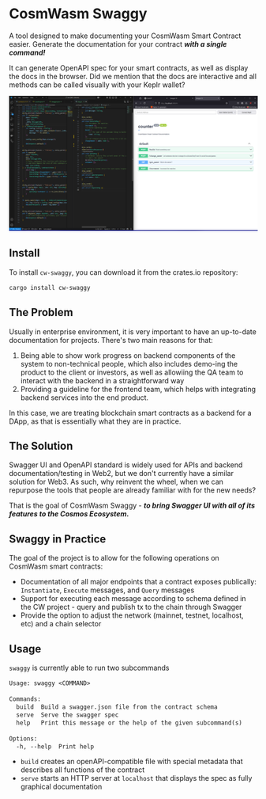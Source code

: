 # CosmWasm Swaggy

A tool designed to make documenting your CosmWasm Smart Contract easier. Generate the documentation for your contract ***with a single command!***

It can generate OpenAPI spec for your smart contracts, as well as display the docs in the browser. Did we mention that the docs are interactive and all methods can be called visually with your Keplr wallet? 

![Swaggy automatically generates documentation from your contract's code](preview.png)

## Install

To install `cw-swaggy`, you can download it from the crates.io repository:

```sh
cargo install cw-swaggy
```

## The Problem

Usually in enterprise environment, it is very important to have an up-to-date documentation for projects. There's two main reasons for that:

1. Being able to show work progress on backend components of the system to non-technical people, which also includes demo-ing the product to the client or investors, as well as allowiing the QA team to interact with the backend in a straightforward way
2. Providing a guideline for the frontend team, which helps with integrating backend services into the end product.

In this case, we are treating blockchain smart contracts as a backend for a DApp, as that is essentially what they are in practice.

## The Solution

Swagger UI and OpenAPI standard is widely used for APIs and backend documentation/testing in Web2, but we don't currently have a similar solution for Web3. As such, why reinvent the wheel, when we can repurpose the tools that people are already familiar with for the new needs? 

That is the goal of CosmWasm Swaggy - ***to bring Swagger UI with all of its features to the Cosmos Ecosystem.***

## Swaggy in Practice

The goal of the project is to allow for the following operations on CosmWasm smart contracts:

* Documentation of all major endpoints that a contract exposes publically: `Instantiate`, `Execute` messages, and `Query` messages
* Support for executing each message according to schema defined in the CW project - query and publish tx to the chain through Swagger
* Provide the option to adjust the network (mainnet, testnet, localhost, etc) and a chain selector

## Usage

`swaggy` is currently able to run two subcommands

```
Usage: swaggy <COMMAND>

Commands:
  build  Build a swagger.json file from the contract schema
  serve  Serve the swagger spec
  help   Print this message or the help of the given subcommand(s)

Options:
  -h, --help  Print help
  ```

  * `build` creates an openAPI-compatible file with special metadata that describes all functions of the contract
  * `serve` starts an HTTP server at `localhost` that displays the spec as fully graphical documentation

  